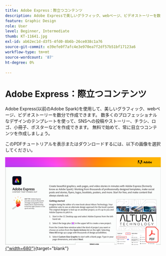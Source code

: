 ```yaml
---
title: Adobe Express：際立つコンテンツ
description: Adobe Expressで美しいグラフィック、webページ、ビデオストーリーを数分で作成
feature: Graphic Design
role: User
level: Beginner, Intermediate
thumb: KT-11641.jpg
exl-id: ab62ec1d-d3f5-4fd0-8b6b-26ce038c1a76
source-git-commit: e39efe0f7afc4e3e970ea7f2df57b51bf17123a6
workflow-type: tm+mt
source-wordcount: '87'
ht-degree: 0%

---
```


# Adobe Express：際立つコンテンツ

Adobe Express(以前のAdobe Spark)を使用して、美しいグラフィック、webページ、ビデオストーリーを数分で作成できます。 数多くのプロフェッショナルなデザインのテンプレートを使って、SNSへの投稿やストーリー、チラシ、ロゴ、小冊子、ポスターなどを作成できます。 無料で始めて、常に目立つコンテンツを作成しましょう。

このPDFチュートリアルを表示またはダウンロードするには、以下の画像を選択してください。

[![チュートリアルの最初のページの画像](assets/Adobe-Express-content-that-stands-out.png){&quot;width=680&quot;}](assets/Adobe-Express-content-that-stands-out.pdf){target="blank"}
